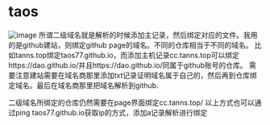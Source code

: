 # taos
![image](https://github.com/taos77/taos/assets/58064609/95a78b36-f0e7-44cd-9a71-b40de67c52e8)
所谓二级域名就是解析的时候添加主记录，然后绑定对应的文件。我用的是github建站，则绑定github page的域名。不同的仓库相当于不同的域名。
比如tanns.top绑定taos77.github.io，而添加主机记录cc.tanns.top可以绑定https://dao.github.io/并且https://dao.github.io/同属于github账号的仓库。
需要注意建站需要在域名商那里添加txt记录证明域名属于自己的，然后再到仓库绑定域名。最后在域名商那里把域名解析到github.

二级域名所绑定的仓库仍然需要在page界面绑定cc.tanns.top/
以上方式也可以通过ping taos77.github.io获取ip的方式，添加a记录解析进行绑定
